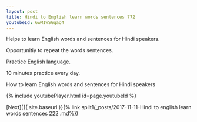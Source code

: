 ```yaml
---
layout: post
title: Hindi to English learn words sentences 772 
youtubeId: 6wMIWSGgag4
---
```

 
 
Helps to learn English words and sentences for Hindi speakers.

Opportunitiy to repeat the words sentences. 

Practice English language. 
 
10 minutes practice every day. 
 
How to learn English words and sentences for Hindi speakers 
 
{% include youtubePlayer.html id=page.youtubeId %}
 
 
[Next]({{ site.baseurl }}{% link  split1/_posts/2017-11-11-Hindi to english learn words sentences 222 .md%})
 
